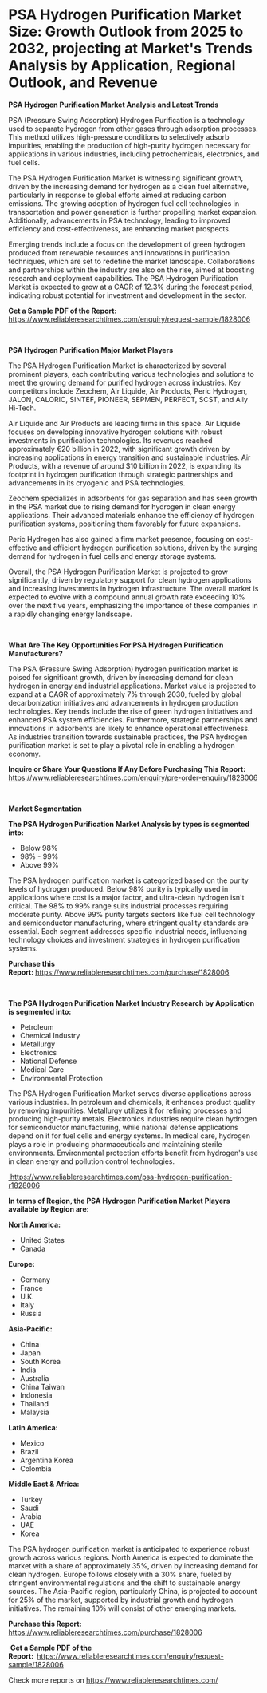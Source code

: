 <p><h1>PSA Hydrogen Purification Market Size: Growth Outlook from 2025 to 2032, projecting at Market's Trends Analysis by Application, Regional Outlook, and Revenue</h1></p><p><strong>PSA Hydrogen Purification Market Analysis and Latest Trends</strong></p>
<p><p>PSA (Pressure Swing Adsorption) Hydrogen Purification is a technology used to separate hydrogen from other gases through adsorption processes. This method utilizes high-pressure conditions to selectively adsorb impurities, enabling the production of high-purity hydrogen necessary for applications in various industries, including petrochemicals, electronics, and fuel cells.</p><p>The PSA Hydrogen Purification Market is witnessing significant growth, driven by the increasing demand for hydrogen as a clean fuel alternative, particularly in response to global efforts aimed at reducing carbon emissions. The growing adoption of hydrogen fuel cell technologies in transportation and power generation is further propelling market expansion. Additionally, advancements in PSA technology, leading to improved efficiency and cost-effectiveness, are enhancing market prospects.</p><p>Emerging trends include a focus on the development of green hydrogen produced from renewable resources and innovations in purification techniques, which are set to redefine the market landscape. Collaborations and partnerships within the industry are also on the rise, aimed at boosting research and deployment capabilities. The PSA Hydrogen Purification Market is expected to grow at a CAGR of 12.3% during the forecast period, indicating robust potential for investment and development in the sector.</p></p>
<p><strong>Get a Sample PDF of the Report:&nbsp;</strong> <a href="https://www.reliableresearchtimes.com/enquiry/request-sample/1828006?utm_campaign=2989&utm_medium=2&utm_source=Github&utm_content=ia&utm_term=09032025&utm_id=psa-hydrogen-purification">https://www.reliableresearchtimes.com/enquiry/request-sample/1828006</a></p>
<p>&nbsp;</p>
<p><strong>PSA Hydrogen Purification Major Market Players</strong></p>
<p><p>The PSA Hydrogen Purification Market is characterized by several prominent players, each contributing various technologies and solutions to meet the growing demand for purified hydrogen across industries. Key competitors include Zeochem, Air Liquide, Air Products, Peric Hydrogen, JALON, CALORIC, SINTEF, PIONEER, SEPMEN, PERFECT, SCST, and Ally Hi-Tech.</p><p>Air Liquide and Air Products are leading firms in this space. Air Liquide focuses on developing innovative hydrogen solutions with robust investments in purification technologies. Its revenues reached approximately €20 billion in 2022, with significant growth driven by increasing applications in energy transition and sustainable industries. Air Products, with a revenue of around $10 billion in 2022, is expanding its footprint in hydrogen purification through strategic partnerships and advancements in its cryogenic and PSA technologies.</p><p>Zeochem specializes in adsorbents for gas separation and has seen growth in the PSA market due to rising demand for hydrogen in clean energy applications. Their advanced materials enhance the efficiency of hydrogen purification systems, positioning them favorably for future expansions.</p><p>Peric Hydrogen has also gained a firm market presence, focusing on cost-effective and efficient hydrogen purification solutions, driven by the surging demand for hydrogen in fuel cells and energy storage systems. </p><p>Overall, the PSA Hydrogen Purification Market is projected to grow significantly, driven by regulatory support for clean hydrogen applications and increasing investments in hydrogen infrastructure. The overall market is expected to evolve with a compound annual growth rate exceeding 10% over the next five years, emphasizing the importance of these companies in a rapidly changing energy landscape.</p></p>
<p>&nbsp;</p>
<p><strong>What Are The Key Opportunities For PSA Hydrogen Purification Manufacturers?</strong></p>
<p><p>The PSA (Pressure Swing Adsorption) hydrogen purification market is poised for significant growth, driven by increasing demand for clean hydrogen in energy and industrial applications. Market value is projected to expand at a CAGR of approximately 7% through 2030, fueled by global decarbonization initiatives and advancements in hydrogen production technologies. Key trends include the rise of green hydrogen initiatives and enhanced PSA system efficiencies. Furthermore, strategic partnerships and innovations in adsorbents are likely to enhance operational effectiveness. As industries transition towards sustainable practices, the PSA hydrogen purification market is set to play a pivotal role in enabling a hydrogen economy.</p></p>
<p><strong>Inquire or Share Your Questions If Any Before Purchasing This Report:</strong> <a href="https://www.reliableresearchtimes.com/enquiry/pre-order-enquiry/1828006?utm_campaign=2989&utm_medium=2&utm_source=Github&utm_content=ia&utm_term=09032025&utm_id=psa-hydrogen-purification">https://www.reliableresearchtimes.com/enquiry/pre-order-enquiry/1828006</a></p>
<p>&nbsp;</p>
<p><strong>Market Segmentation</strong></p>
<p><strong>The PSA Hydrogen Purification Market Analysis by types is segmented into:</strong></p>
<p><ul><li>Below 98%</li><li>98% - 99%</li><li>Above 99%</li></ul></p>
<p><p>The PSA hydrogen purification market is categorized based on the purity levels of hydrogen produced. Below 98% purity is typically used in applications where cost is a major factor, and ultra-clean hydrogen isn't critical. The 98% to 99% range suits industrial processes requiring moderate purity. Above 99% purity targets sectors like fuel cell technology and semiconductor manufacturing, where stringent quality standards are essential. Each segment addresses specific industrial needs, influencing technology choices and investment strategies in hydrogen purification systems.</p></p>
<p><strong>Purchase this Report:&nbsp;</strong><a href="https://www.reliableresearchtimes.com/purchase/1828006?utm_campaign=2989&utm_medium=2&utm_source=Github&utm_content=ia&utm_term=09032025&utm_id=psa-hydrogen-purification">https://www.reliableresearchtimes.com/purchase/1828006</a></p>
<p>&nbsp;</p>
<p><strong>The PSA Hydrogen Purification Market Industry Research by Application is segmented into:</strong></p>
<p><ul><li>Petroleum</li><li>Chemical Industry</li><li>Metallurgy</li><li>Electronics</li><li>National Defense</li><li>Medical Care</li><li>Environmental Protection</li></ul></p>
<p><p>The PSA Hydrogen Purification Market serves diverse applications across various industries. In petroleum and chemicals, it enhances product quality by removing impurities. Metallurgy utilizes it for refining processes and producing high-purity metals. Electronics industries require clean hydrogen for semiconductor manufacturing, while national defense applications depend on it for fuel cells and energy systems. In medical care, hydrogen plays a role in producing pharmaceuticals and maintaining sterile environments. Environmental protection efforts benefit from hydrogen's use in clean energy and pollution control technologies.</p></p>
<p><a href="https://www.reliableresearchtimes.com/psa-hydrogen-purification-r1828006?utm_campaign=2989&utm_medium=2&utm_source=Github&utm_content=ia&utm_term=09032025&utm_id=psa-hydrogen-purification">&nbsp;https://www.reliableresearchtimes.com/psa-hydrogen-purification-r1828006</a></p>
<p><strong>In terms of Region, the PSA Hydrogen Purification Market Players available by Region are:</strong></p>
<p>
    <p> <strong> North America: </strong>
        <ul>
            <li>United States</li>
            <li>Canada</li>
        </ul>
        </p> 
    <p> <strong> Europe: </strong>
        <ul>
            <li>Germany</li>
            <li>France</li>
            <li>U.K.</li>
            <li>Italy</li>
            <li>Russia</li>
        </ul>
        </p> 
    <p> <strong> Asia-Pacific: </strong>
        <ul>
            <li>China</li>
            <li>Japan</li>
            <li>South Korea</li>
            <li>India</li>
            <li>Australia</li>
            <li>China Taiwan</li>
            <li>Indonesia</li>
            <li>Thailand</li>
            <li>Malaysia</li>
        </ul>
        </p> 
    <p> <strong> Latin America: </strong>
        <ul>
            <li>Mexico</li>
            <li>Brazil</li>
            <li>Argentina Korea</li>
            <li>Colombia</li>
        </ul>
        </p> 
    <p> <strong> Middle East & Africa: </strong>
        <ul>
            <li>Turkey</li>
            <li>Saudi</li>
            <li>Arabia</li>
            <li>UAE</li>
            <li>Korea</li>
        </ul>
    </p>
    </p>
<p><p>The PSA hydrogen purification market is anticipated to experience robust growth across various regions. North America is expected to dominate the market with a share of approximately 35%, driven by increasing demand for clean hydrogen. Europe follows closely with a 30% share, fueled by stringent environmental regulations and the shift to sustainable energy sources. The Asia-Pacific region, particularly China, is projected to account for 25% of the market, supported by industrial growth and hydrogen initiatives. The remaining 10% will consist of other emerging markets.</p></p>
<p><strong>Purchase this Report: </strong><a href="https://www.reliableresearchtimes.com/purchase/1828006?utm_campaign=2989&utm_medium=2&utm_source=Github&utm_content=ia&utm_term=09032025&utm_id=psa-hydrogen-purification">https://www.reliableresearchtimes.com/purchase/1828006</a></p>
<p>&nbsp;<strong>Get a Sample PDF of the Report:&nbsp;&nbsp;</strong><a href="https://www.reliableresearchtimes.com/enquiry/request-sample/1828006?utm_campaign=2989&utm_medium=2&utm_source=Github&utm_content=ia&utm_term=09032025&utm_id=psa-hydrogen-purification">https://www.reliableresearchtimes.com/enquiry/request-sample/1828006</a></p>
<p><strong></strong></p>
<p>Check more reports on <a href="https://www.reliableresearchtimes.com/?utm_campaign=2989&utm_medium=2&utm_source=Github&utm_content=ia&utm_term=09032025&utm_id=psa-hydrogen-purification">https://www.reliableresearchtimes.com/</a></p>